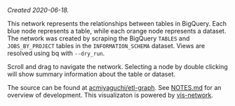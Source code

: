 _Created 2020-06-18._

This network represents the relationships between tables in BigQuery. Each blue
node represents a table, while each orange node represents a dataset. The
network was created by scraping the BigQuery `TABLES` and `JOBS_BY_PROJECT`
tables in the `INFORMATION_SCHEMA` dataset. Views are resolved using bq with
`--dry_run`.

Scroll and drag to navigate the network. Selecting a node by double clicking
will show summary information about the table or dataset.

The source can be found at
[acmiyaguchi/etl-graph](https://github.com/acmiyaguchi/etl-graph). See
[NOTES.md](https://github.com/acmiyaguchi/etl-graph/blob/main/README.md) for an
overview of development. This visualizaton is powered by
[vis-network](https://visjs.github.io/vis-network/docs/network/).
